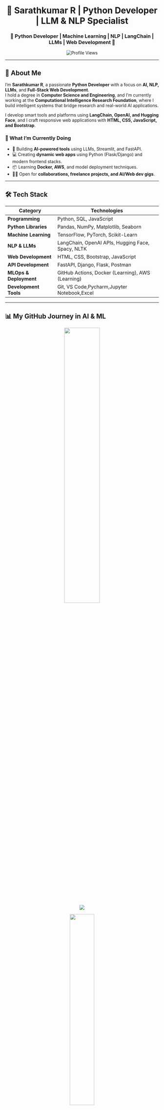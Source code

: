 <!-- Title -->
<h1 align="center">🚀 Sarathkumar R | Python Developer | LLM & NLP Specialist</h1>

<h3 align="center">🔹 Python Developer | Machine Learning | NLP | LangChain | LLMs | Web Development 🔹</h3>
<p align="center">
  <img src="https://komarev.com/ghpvc/?username=sarathkio&label=Profile%20Views&color=blue&style=flat" alt="Profile Views">
</p> 

---

## 📌 About Me   

I’m **Sarathkumar R**, a passionate **Python Developer** with a focus on **AI, NLP, LLMs**, and **Full-Stack Web Development**.  
I hold a degree in **Computer Science and Engineering**, and I’m currently working at the **Computational Intelligence Research Foundation**, where I build intelligent systems that bridge research and real-world AI applications.

I develop smart tools and platforms using **LangChain, OpenAI, and Hugging Face**, and I craft responsive web applications with **HTML, CSS, JavaScript, and Bootstrap**.

### **🚀 What I’m Currently Doing**
- 🤖 Building **AI-powered tools** using LLMs, Streamlit, and FastAPI.  
- 💻 Creating **dynamic web apps** using Python (Flask/Django) and modern frontend stacks.  
- 📦 Learning **Docker, AWS**, and model deployment techniques.  
- 👨‍💻 Open for **collaborations, freelance projects, and AI/Web dev gigs**.

---

## 🛠️ Tech Stack  

| **Category**            | **Technologies**                                             |
|-------------------------|--------------------------------------------------------------|
| **Programming**         | Python, SQL, JavaScript                                      |
| **Python Libraries**    | Pandas, NumPy, Matplotlib, Seaborn                           |
| **Machine Learning**    | TensorFlow, PyTorch, Scikit-Learn                            |
| **NLP & LLMs**          | LangChain, OpenAI APIs, Hugging Face, Spacy, NLTK            |
| **Web Development**     | HTML, CSS, Bootstrap, JavaScript                             |
| **API Development**     | FastAPI, Django, Flask, Postman                              |
| **MLOps & Deployment**  | GitHub Actions, Docker (Learning), AWS (Learning)            |
| **Development Tools**   | Git, VS Code,Pycharm,Jupyter Notebook,Excel                  |

---

## 📊 My GitHub Journey in AI & ML  

<p align="center">
  <img src="https://github-readme-stats-sigma-five.vercel.app/api?username=sarathkio&show_icons=true&theme=tokyonight&hide_border=true" width="48%">
</p>

<p align="center">
  <img src="https://github-readme-streak-stats.herokuapp.com/?user=sarathkio&theme=tokyonight&hide_border=true">
</p>

<p align="center">
  <img src="https://github-readme-stats-sigma-five.vercel.app/api/top-langs/?username=sarathkio&layout=compact&theme=tokyonight&hide_border=true" width="40%">
</p>

<p align="center">
  <img src="https://github-readme-activity-graph.vercel.app/graph?username=sarathkio&theme=tokyo-night"> 
</p>

---

## 📂 AI & Web Projects  

🚀 **[AI Chatbot using LangChain & OpenAI](https://github.com/sarathkio/ai-chatbot-langchain)**  
🤖 Built a conversational chatbot leveraging LangChain for smart responses.  

🚀 **[🚀 Event Management System](https://github.com/sarathkio/Event-management)**  
📆 Developed a complete system to **manage events, and Schedule, and user interactions using Flask and MySQL.** 

🚀 **[AI-Powered Resume Screener](https://github.com/sarathkio/ai-resume-screener) *(Upcoming Project)***  
📄 Automating resume screening using **ML & NLP for recruitment processes**.  

🚀 **[Responsive Web App with Bootstrap](https://github.com/sarathkio/web-app-bootstrap)**  
🌐 Created a full-stack responsive app with Python Flask + HTML/CSS/JS + Bootstrap.

🔗 More exciting AI & web projects coming soon!  

---

## 📫 Connect with Me  

🔗 **LinkedIn:** [linkedin.com/in/sarathkumar9843](https://www.linkedin.com/in/sarathkumar9843/)  
🌐 **Portfolio:** [sarathkio.github.io/Sarath_Profile](https://sarathkio.github.io/Sarath_Profile/)  
📧 **Email:** sarathr9843@gmail.com  

---

## 💡 AI Quote of the Day  
"The future belongs to those who design it with code." – Sarathkumar R 
